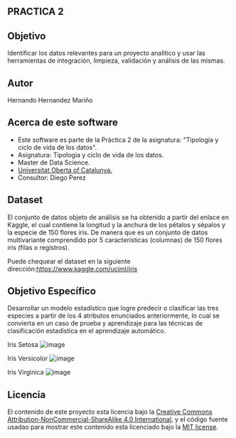 ## PRACTICA 2 

## Objetivo

Identificar los datos relevantes para un proyecto analítico y usar las herramientas de integración, limpieza, validación y análisis de las mismas.

## Autor

Hernando Hernandez Mariño

## Acerca de este software

* Este software es parte de la Práctica 2 de la asignatura: "Tipologia y ciclo de vida de los datos".
* Asignatura: Tipologia y ciclo de vida de los datos.
* Master de Data Science.
* [Universitat Oberta of Catalunya.](http://www.uoc.edu/portal/ca/index.html)
* Consultor: Diego Perez

## Dataset

El conjunto de datos objeto de análisis se ha obtenido a partir del enlace en Kaggle, el cual contiene la longitud y la anchura de los pétalos y sépalos y la especie de 150 flores iris. De manera que es un conjunto de datos multivariante comprendido por 5 características (columnas) de 150 flores iris (filas o registros). 

Puede chequear el dataset en la siguiente dirección:https://www.kaggle.com/uciml/iris

## Objetivo Específico

Desarrollar un modelo estadístico que logre predecir o clasificar las tres especies a partir de los 4 atributos enunciados anteriormente, lo cual se convierta en un caso de prueba y aprendizaje para las técnicas de clasificación estadística en el aprendizaje automático.

Iris Setosa
![image](https://upload.wikimedia.org/wikipedia/commons/thumb/5/56/Kosaciec_szczecinkowaty_Iris_setosa.jpg/220px-Kosaciec_szczecinkowaty_Iris_setosa.jpg)

Iris Versicolor
![image](https://upload.wikimedia.org/wikipedia/commons/thumb/9/9f/Iris_virginica.jpg/220px-Iris_virginica.jpg)

Iris Virginica
![image](https://commons.wikimedia.org/wiki/File:Iris_virginica.jpg)

## Licencia

El contenido de este proyecto esta licencia bajo la [Creative Commons Attribution-NonCommercial-ShareAlike 4.0 International](https://creativecommons.org/licenses/by-nc-sa/4.0/), 
y el código fuente usadao para mostrar este contenido esta licenciado bajo la  [MIT license](http://opensource.org/licenses/mit-license.php).
